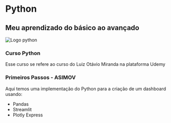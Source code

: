# Python
## Meu aprendizado do básico ao avançado

<img src="https://i.pinimg.com/originals/82/a2/18/82a2188c985ce75402ae44fc43fe7e5e.png" alt="Logo python">

### Curso Python

Esse curso se refere ao curso do Luiz Otávio Miranda na plataforma Udemy

### Primeiros Passos - ASIMOV

Aqui temos uma implementação do Python para a criação de um dashboard usando:
- Pandas
- Streamlit
- Plotly Express